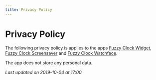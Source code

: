 ```yaml
---
title: Privacy Policy
---
```


# Privacy Policy

The following privacy policy is applies to the apps [Fuzzy Clock Widget](https://play.google.com/store/apps/details?id=net.tuurlievens.fuzzyclockwidget), [Fuzzy Clock Screensaver](https://play.google.com/store/apps/details?id=net.tuurlievens.fuzzyclockscreensaver) and [Fuzzy Clock Watchface](https://play.google.com/store/apps/details?id=net.tuurlievens.fuzzyclockwatchface).

The app does not store any personal data.

_Last updated on 2019-10-04 at 17:00_
